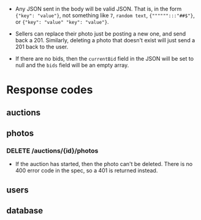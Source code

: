 * Any JSON sent in the body will be valid JSON.
That is, in the form `{"key": "value"}`, not something like `7`, `random text`, `{"""""":::"##$"}`, or `{"key": "value" "key": "value"}`.

* Sellers can replace their photo just be posting a new one, and send back a 201.
Similarly, deleting a photo that doesn't exist will just send a 201 back to the user.

* If there are no bids, then the `currentBid` field in the JSON will be set to null and the `bids` field will be an empty array.

# Response codes

## auctions

## photos

### DELETE /auctions/{id}/photos 
* If the auction has started, then the photo can't be deleted.
There is no 400 error code in the spec, so a 401 is returned instead.

## users

## database